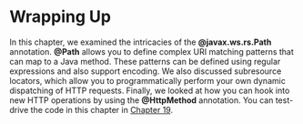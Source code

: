 # Wrapping Up


In this chapter, we examined the intricacies of the **@javax.ws.rs.Path** annotation. **@Path** allows you to define complex URI matching patterns that can map to a Java method. These patterns can be defined using regular expressions and also support encoding. We also discussed subresource locators, which allow you to programmatically perform your own dynamic dispatching of HTTP requests. Finally, we looked at how you can hook into new HTTP operations by using the **@HttpMethod** annotation. You can test-drive the code in this chapter in [Chapter 19](../../part2/chapter19/example_ex04_1_http_method_extension.md).